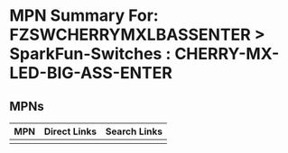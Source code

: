 



# MPN Summary For: FZSWCHERRYMXLBASSENTER > SparkFun-Switches : CHERRY-MX-LED-BIG-ASS-ENTER

## MPNs
  

|MPN|Direct Links|Search Links|
| :--- | :--- | :--- |
||||
